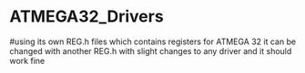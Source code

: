 # ATMEGA32_Drivers
#using its own REG.h files which contains registers for ATMEGA 32 it can be changed with another REG.h with slight changes to any driver and it should work fine 

